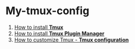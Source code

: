 # My-tmux-config

1. [How to install **Tmux**](https://github.com/tmux/tmux/wiki/Installing)
2. [How to install **Tmux Plugin Manager**](https://github.com/tmux-plugins/tpm?tab=readme-ov-file#installation)
3. [How to customize Tmux - **Tmux configuration**](https://www.youtube.com/watch?v=DzNmUNvnB04)
